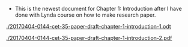 * This is the newest document for Chapter 1: Introduction after I have done with Lynda course on how to make research paper.

[./20170404-0144-cet-35-paper-draft-chapter-1-introduction-1.odt](./20170404-0144-cet-35-paper-draft-chapter-1-introduction-1.odt)

[./20170404-0144-cet-35-paper-draft-chapter-1-introduction-2.pdf](./20170404-0144-cet-35-paper-draft-chapter-1-introduction-2.pdf)